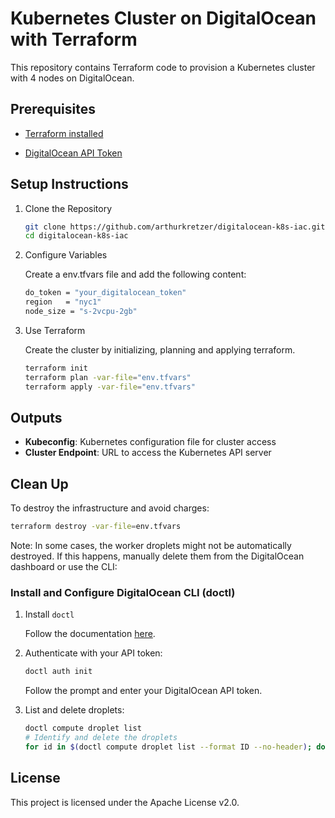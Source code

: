 # Kubernetes Cluster on DigitalOcean with Terraform

This repository contains Terraform code to provision a Kubernetes cluster with 4 nodes on DigitalOcean.

## Prerequisites

- [Terraform installed](https://www.digitalocean.com/community/tutorials/how-to-use-terraform-with-digitalocean#step-1-installing-terraform)

- [DigitalOcean API Token](https://docs.digitalocean.com/reference/api/create-personal-access-token/)

## Setup Instructions

1. Clone the Repository

    ```bash
    git clone https://github.com/arthurkretzer/digitalocean-k8s-iac.git
    cd digitalocean-k8s-iac
    ```

2. Configure Variables

    Create a env.tfvars file and add the following content:

    ```bash
    do_token = "your_digitalocean_token"
    region   = "nyc1"
    node_size = "s-2vcpu-2gb"
    ```

3. Use Terraform

    Create the cluster by initializing, planning and applying terraform.

    ```bash
    terraform init
    terraform plan -var-file="env.tfvars"
    terraform apply -var-file="env.tfvars"
    ```

## Outputs

- **Kubeconfig**: Kubernetes configuration file for cluster access
- **Cluster Endpoint**: URL to access the Kubernetes API server

## Clean Up

To destroy the infrastructure and avoid charges:

```bash
terraform destroy -var-file=env.tfvars
```

Note: In some cases, the worker droplets might not be automatically destroyed. If this happens, manually delete them from the DigitalOcean dashboard or use the CLI:

### Install and Configure DigitalOcean CLI (doctl)

1. Install `doctl`

    Follow the documentation [here](https://docs.digitalocean.com/reference/doctl/how-to/install/).

2. Authenticate with your API token:

    ```bash
    doctl auth init
    ```

    Follow the prompt and enter your DigitalOcean API token.

3. List and delete droplets:

    ```bash
    doctl compute droplet list
    # Identify and delete the droplets
    for id in $(doctl compute droplet list --format ID --no-header); do doctl compute droplet delete $id --force; done
    ```

## License

This project is licensed under the Apache License v2.0.
